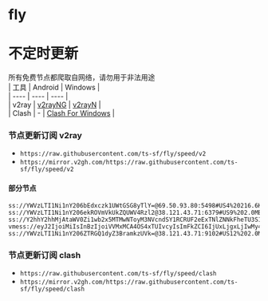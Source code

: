 # fly
# 不定时更新
所有免费节点都爬取自网络，请勿用于非法用途  
|  工具  | Android  | Windows  |  
|  ----  | ----   | ----  |  
| v2ray  | [v2rayNG](https://github.com/2dust/v2rayNG/releases) | [v2rayN](https://github.com/2dust/v2rayN/releases) |  
| Clash  | - | [Clash For Windows](https://github.com/2dust/clashN/releases) | 
  
### 节点更新订阅  v2ray
- `https://raw.githubusercontent.com/ts-sf/fly/speed/v2`  
- `https://mirror.v2gh.com/https://raw.githubusercontent.com/ts-sf/fly/speed/v2`  

#### 部分节点  
``` 
ss://YWVzLTI1Ni1nY206bEdxczk1UWtGSG8yTlY=@69.50.93.80:5498#US4%20216.6KB%2Fs
ss://YWVzLTI1Ni1nY206ekROVmVkUkZQUWV4Rzl2@38.121.43.71:6379#US9%202.0MB%2Fs
ss://Y2hhY2hhMjAtaWV0Zi1wb2x5MTMwNToyM3NVcndSY1RCRUF2eExTNlZNNkFheTU3S1Fid3MxdXBEQXhyN0J0ZjRoWHU0Z2FVUVc0QlBiQ29takpqU3RNMkpxSkxEd1ZrdGVYTDhWMzNrOGVXa1pSNFVCOGludHo=@107.181.151.147:43669#%E6%9C%AA%E7%9F%A526%20389.8KB%2Fs
vmess://eyJ2IjoiMiIsInBzIjoiVVMxMCA4OS4xTUIvcyIsImFkZCI6IjUxLjgxLjIwMy41NyIsInBvcnQiOiIyODg2MCIsImlkIjoiMTc4NDQ5N2QtMDNhMS00MGJiLWJiOGItZGU0ZmZhYzdjNTljIiwiYWlkIjoiMCIsInNjeSI6ImF1dG8iLCJuZXQiOiJ0Y3AiLCJ0eXBlIjoiIiwiaG9zdCI6IiIsInBhdGgiOiIiLCJ0bHMiOiIiLCJzbmkiOiIiLCJ0ZXN0X25hbWUiOiJVUzEwIn0=
ss://YWVzLTI1Ni1nY206ZTRGQ1dyZ3BramkzUVk=@38.121.43.71:9102#US12%202.0MB%2Fs
```
### 节点更新订阅  clash
- `https://raw.githubusercontent.com/ts-sf/fly/speed/clash`  
- `https://mirror.v2gh.com/https://raw.githubusercontent.com/ts-sf/fly/speed/clash`  


